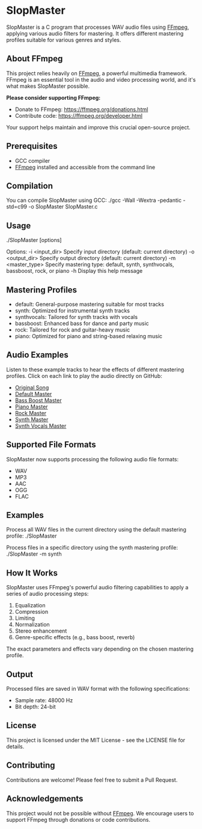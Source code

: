 # SlopMaster

SlopMaster is a C program that processes WAV audio files using [FFmpeg](https://ffmpeg.org/), applying various audio filters for mastering. It offers different mastering profiles suitable for various genres and styles.

## About FFmpeg

This project relies heavily on [FFmpeg](https://ffmpeg.org/), a powerful multimedia framework. FFmpeg is an essential tool in the audio and video processing world, and it's what makes SlopMaster possible. 

**Please consider supporting FFmpeg:**
- Donate to FFmpeg: https://ffmpeg.org/donations.html
- Contribute code: https://ffmpeg.org/developer.html

Your support helps maintain and improve this crucial open-source project.

## Prerequisites

- GCC compiler
- [FFmpeg](https://ffmpeg.org/) installed and accessible from the command line

## Compilation

You can compile SlopMaster using GCC:
./gcc -Wall -Wextra -pedantic -std=c99 -o SlopMaster SlopMaster.c



## Usage
./SlopMaster [options]

Options:
  -i <input_dir>   Specify input directory (default: current directory)
  -o <output_dir>  Specify output directory (default: current directory)
  -m <master_type> Specify mastering type: default, synth, synthvocals, bassboost, rock, or piano
  -h               Display this help message

## Mastering Profiles

- default: General-purpose mastering suitable for most tracks
- synth: Optimized for instrumental synth tracks
- synthvocals: Tailored for synth tracks with vocals
- bassboost: Enhanced bass for dance and party music
- rock: Tailored for rock and guitar-heavy music
- piano: Optimized for piano and string-based relaxing music

## Audio Examples

Listen to these example tracks to hear the effects of different mastering profiles. Click on each link to play the audio directly on GitHub:

- [Original Song](https://github.com/DeepRockLabs/SlopMaster/raw/main/ExampleAudio/OriginalSong.wav)
- [Default Master](https://github.com/DeepRockLabs/SlopMaster/raw/main/ExampleAudio/defaultMaster.wav)
- [Bass Boost Master](https://github.com/DeepRockLabs/SlopMaster/raw/main/ExampleAudio/bassboostMaster.wav)
- [Piano Master](https://github.com/DeepRockLabs/SlopMaster/raw/main/ExampleAudio/pianoMaster.wav)
- [Rock Master](https://github.com/DeepRockLabs/SlopMaster/raw/main/ExampleAudio/rockMaster.wav)
- [Synth Master](https://github.com/DeepRockLabs/SlopMaster/raw/main/ExampleAudio/synthMaster.wav)
- [Synth Vocals Master](https://github.com/DeepRockLabs/SlopMaster/raw/main/ExampleAudio/synthvocalsMaster.wav)

## Supported File Formats

SlopMaster now supports processing the following audio file formats:
- WAV
- MP3
- AAC
- OGG
- FLAC

## Examples

Process all WAV files in the current directory using the default mastering profile:
./SlopMaster

Process files in a specific directory using the synth mastering profile:
./SlopMaster -m synth

## How It Works

SlopMaster uses FFmpeg's powerful audio filtering capabilities to apply a series of audio processing steps:

1. Equalization
2. Compression
3. Limiting
4. Normalization
5. Stereo enhancement
6. Genre-specific effects (e.g., bass boost, reverb)

The exact parameters and effects vary depending on the chosen mastering profile.

## Output

Processed files are saved in WAV format with the following specifications:
- Sample rate: 48000 Hz
- Bit depth: 24-bit

## License

This project is licensed under the MIT License - see the LICENSE file for details.

## Contributing

Contributions are welcome! Please feel free to submit a Pull Request.

## Acknowledgements

This project would not be possible without [FFmpeg](https://ffmpeg.org/). We encourage users to support FFmpeg through donations or code contributions.
